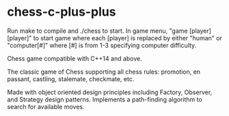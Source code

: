 # chess-c-plus-plus

Run make to compile and ./chess to start.
In game menu, "game [player] [player]" to start game where each [player] is replaced by either "human" or "computer[#]" where [#] is from 1-3 specifying computer difficulty.

Chess game compatible with C++14 and above.

The classic game of Chess supporting all chess rules: promotion, en passant, castling, stalemate, checkmate, etc.

Made with object oriented design principles including Factory, Observer, and Strategy design patterns. Implements a path-finding algorithm to search for available moves.
